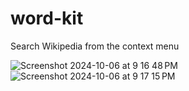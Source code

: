 # word-kit
Search Wikipedia from the context menu

![Screenshot 2024-10-06 at 9 16 48 PM](https://github.com/user-attachments/assets/d9cf462f-19e5-410c-bcca-3f1933d3f10c)
![Screenshot 2024-10-06 at 9 17 15 PM](https://github.com/user-attachments/assets/961de4d8-9b19-4d2b-999a-5c798b7ad30d)
